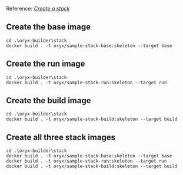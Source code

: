 Reference: [_Create a stack_](https://buildpacks.io/docs/operator-guide/create-a-stack/)

## Create the base image

```
cd .\oryx-builder\stack
docker build . -t oryx/sample-stack-base:skeleton --target base
```

## Create the run image

```
cd .\oryx-builder\stack
docker build . -t oryx/sample-stack-run:skeleton --target run
```

## Create the build image

```
cd .\oryx-builder\stack
docker build . -t oryx/sample-stack-build:skeleton --target build
```

## Create all three stack images

```
cd .\oryx-builder\stack
docker build . -t oryx/sample-stack-base:skeleton --target base
docker build . -t oryx/sample-stack-run:skeleton --target run
docker build . -t oryx/sample-stack-build:skeleton --target build
```